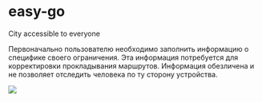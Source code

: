 # easy-go
City accessible to everyone

Первоначально пользователю необходимо заполнить информацию о специфике своего ограничения. Эта информация потребуется для корректировки прокладывания маршрутов. Информация обезличена и не позволяет отследить человека по ту сторону устройства.

![](https://sun9-79.userapi.com/impg/j8gG_N_T-l5CdPRLlSB87TxWzG3HWggehnvAVg/HE1koiGhyGw.jpg?size=2377x2053&quality=96&sign=f0bfd0f4d11025f8874dfd7597cad6fc&type=album)
